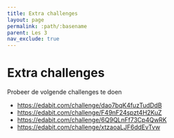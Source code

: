 ```yaml
---
title: Extra challenges
layout: page 
permalink: :path/:basename 
parent: Les 3 
nav_exclude: true
---
```


#  Extra challenges

Probeer de volgende challenges te doen

- https://edabit.com/challenge/dao7bqK4fuzTudDdB
- https://edabit.com/challenge/F49nF24spzt4H2KuZ
- https://edabit.com/challenge/6Q9QLnFf73Cp4QwRK
- https://edabit.com/challenge/xtzaoaLJF6ddEvTvw
